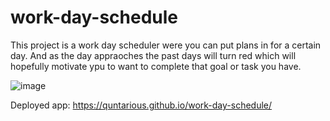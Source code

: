 # work-day-schedule
This project is a work day scheduler were you can put plans in for a certain day. And as the day appraoches the past days will turn red which will hopefully motivate ypu to want to complete that goal or task you have.


![image](https://user-images.githubusercontent.com/90361495/169440344-c5bd4849-f94e-4a70-a302-bce1f2b0ca61.png)


Deployed app:  https://quntarious.github.io/work-day-schedule/
